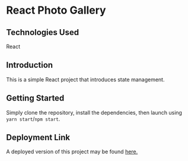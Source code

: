 # React Photo Gallery

## Technologies Used
React

## Introduction
This is a simple React project that introduces state management.

## Getting Started
Simply clone the repository, install the dependencies, then launch using `yarn start`/`npm start`.

## Deployment Link
A deployed version of this project may be found [here.](zealous-distribution.surge.sh)